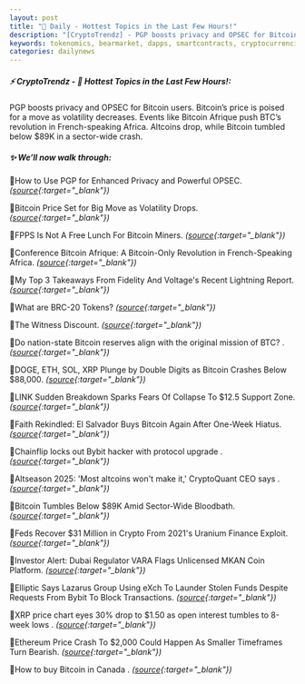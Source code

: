```yaml
---
layout: post
title: "🌇 Daily - Hottest Topics in the Last Few Hours!"
description: "[CryptoTrendz] - PGP boosts privacy and OPSEC for Bitcoin users. Bitcoin’s price is poised for a move as volatility decreases. Events like Bitcoin Afrique push BTC’s revolution in French-speaking Africa. Altcoins drop, while Bitcoin tumbled below $89K in a sector-wide crash."
keywords: tokenomics, bearmarket, dapps, smartcontracts, cryptocurrencies, onchain, Polygon
categories: dailynews
---
```


##### ⚡ CryptoTrendz - 📌 *Hottest Topics in the Last Few Hours!:*

PGP boosts privacy and OPSEC for Bitcoin users. Bitcoin’s price is poised for a move as volatility decreases. Events like Bitcoin Afrique push BTC’s revolution in French-speaking Africa. Altcoins drop, while Bitcoin tumbled below $89K in a sector-wide crash.

##### ✨ *We’ll now walk through:*


🔹How to Use PGP for Enhanced Privacy and Powerful OPSEC. *([source](https://s.avyag.com/83lu){:target="_blank"})*

🔹Bitcoin Price Set for Big Move as Volatility Drops. *([source](https://s.avyag.com/g3o7){:target="_blank"})*

🔹FPPS Is Not A Free Lunch For Bitcoin Miners. *([source](https://s.avyag.com/4mi8){:target="_blank"})*

🔹Conference Bitcoin Afrique: A Bitcoin-Only Revolution in French-Speaking Africa. *([source](https://s.avyag.com/ma35){:target="_blank"})*

🔹My Top 3 Takeaways From Fidelity And Voltage's Recent Lightning Report. *([source](https://s.avyag.com/lid8){:target="_blank"})*

🔹What are BRC-20 Tokens? *([source](https://s.avyag.com/vb4a){:target="_blank"})*

🔹The Witness Discount. *([source](https://s.avyag.com/o3m1){:target="_blank"})*

🔹Do nation-state Bitcoin reserves align with the original mission of BTC? . *([source](https://s.avyag.com/jnjt){:target="_blank"})*

🔹DOGE, ETH, SOL, XRP Plunge by Double Digits as Bitcoin Crashes Below $88,000. *([source](https://s.avyag.com/k8zl){:target="_blank"})*

🔹LINK Sudden Breakdown Sparks Fears Of  Collapse To $12.5 Support Zone. *([source](https://s.avyag.com/7ss8){:target="_blank"})*

🔹Faith Rekindled: El Salvador Buys Bitcoin Again After One-Week Hiatus. *([source](https://s.avyag.com/33ky){:target="_blank"})*

🔹Chainflip locks out Bybit hacker with protocol upgrade . *([source](https://s.avyag.com/06x6){:target="_blank"})*

🔹Altseason 2025: 'Most altcoins won't make it,' CryptoQuant CEO says . *([source](https://s.avyag.com/e67f){:target="_blank"})*

🔹Bitcoin Tumbles Below $89K Amid Sector-Wide Bloodbath. *([source](https://s.avyag.com/7irn){:target="_blank"})*

🔹Feds Recover $31 Million in Crypto From 2021's Uranium Finance Exploit. *([source](https://s.avyag.com/xbg7){:target="_blank"})*

🔹Investor Alert: Dubai Regulator VARA Flags Unlicensed MKAN Coin Platform. *([source](https://s.avyag.com/6qfu){:target="_blank"})*

🔹Elliptic Says Lazarus Group Using eXch To Launder Stolen Funds Despite Requests From Bybit To Block Transactions. *([source](https://s.avyag.com/t2ks){:target="_blank"})*

🔹XRP price chart eyes 30% drop to $1.50 as open interest tumbles to 8-week lows . *([source](https://s.avyag.com/hmyg){:target="_blank"})*

🔹Ethereum Price Crash To $2,000 Could Happen As Smaller Timeframes Turn Bearish. *([source](https://s.avyag.com/exfb){:target="_blank"})*

🔹How to buy Bitcoin in Canada . *([source](https://s.avyag.com/qjr0){:target="_blank"})*
